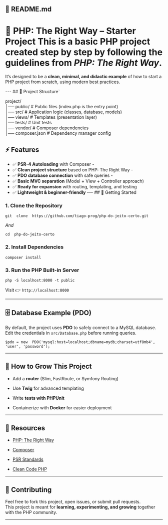 ## 🔹 README.md

# 🚀 PHP: The Right Way – Starter Project This is a **basic PHP project** created step by step by following the guidelines from *PHP: The Right Way*.  
It’s designed to be a **clean, minimal, and didactic example** of how to start a PHP project from scratch, using modern best practices.

--- ## 📂 Project Structure` 

project/  
│── public/ # Public files (index.php is the entry point)  
│── src/ # Application logic (classes, database, models)  
│── views/ # Templates (presentation layer)  
│── tests/ # Unit tests  
│── vendor/ # Composer dependencies  
│── composer.json # Dependency manager config

 ## ⚡ Features 
 - ✅  **PSR-4  Autoloading**  with  Composer  -  
 - ✅  **Clean  project  structure**  based on PHP:  The  Right  Way  -  
  - ✅  **PDO  database  connection**  with  safe  queries  -  
 - ✅  **Basic  MVC  separation**  (Model  +  View  +  Controller  approach)  
 -  ✅  **Ready  for  expansion**  with  routing,  templating,  and  testing  
-  ✅  **Lightweight  &  beginner-friendly** --- ## 🔧 Getting Started  
### 1. Clone the Repository  
`git  clone  https://github.com/tiago-prog/php-do-jeito-certo.git  `

*And*

`cd  php-do-jeito-certo`

### 2. Install Dependencies

`composer install` 

### 3. Run the PHP Built-in Server

`php -S localhost:8000 -t public` 

Visit 👉 `http://localhost:8000`

----------

## 🗄 Database Example (PDO)

By default, the project uses **PDO** to safely connect to a MySQL database.  
Edit the credentials in `src/Database.php` before running queries.

`$pdo = new  PDO('mysql:host=localhost;dbname=mydb;charset=utf8mb4', 'user', 'password');` 

----------

## 🌱 How to Grow This Project

-   Add a **router** (Slim, FastRoute, or Symfony Routing)
    
-   Use **Twig** for advanced templating
    
-   Write **tests with PHPUnit**
    
-   Containerize with **Docker** for easier deployment
    

----------

## 📖 Resources

-   [PHP: The Right Way](https://phptherightway.com/)
    
-   [Composer](https://getcomposer.org/)
    
-   [PSR Standards](https://www.php-fig.org/psr/)
    
-   [Clean Code PHP](https://github.com/jupeter/clean-code-php)
    

----------

## 🤝 Contributing

Feel free to fork this project, open issues, or submit pull requests.  
This project is meant for **learning, experimenting, and growing** together with the PHP community.

----------

